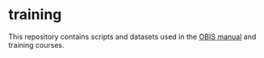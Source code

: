 # training

This repository contains scripts and datasets used in the [OBIS manual](http://beta.iobis.org/manual/) and training courses.
